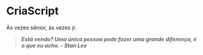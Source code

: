 # CriaScript

Às vezes sênior, às vezes jr. 

> ___Está vendo? Uma única pessoa pode fazer uma grande diferença, é o que eu acho. - Stan Lee___
